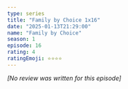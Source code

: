 ```yaml
---
type: series
title: "Family by Choice 1x16"
date: "2025-01-13T21:29:00"
name: "Family by Choice"
season: 1
episode: 16
rating: 4
ratingEmoji: ⭐️⭐️⭐️⭐️
---
```


*[No review was written for this episode]*
